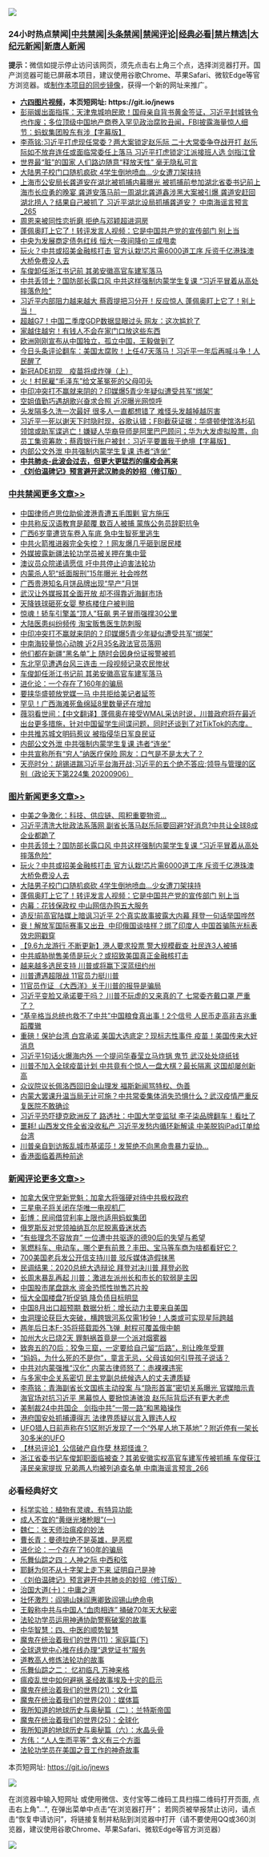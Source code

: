![](https://raw.githubusercontent.com/fqnews/bnews/master/64photo/fqnews-qr.jpg)

<div id="tt">
<h3>24小时热点禁闻|<a href="#%E4%B8%AD%E5%85%B1%E7%A6%81%E9%97%BB%E6%9B%B4%E5%A4%9A%E6%96%87%E7%AB%A0">中共禁闻</a>|<a href="#%E5%9B%BE%E7%89%87%E6%96%B0%E9%97%BB%E6%9B%B4%E5%A4%9A%E6%96%87%E7%AB%A0">头条禁闻</a>|<a href="#%E6%96%B0%E9%97%BB%E8%AF%84%E8%AE%BA%E6%9B%B4%E5%A4%9A%E6%96%87%E7%AB%A0">禁闻评论|<a href="#%E5%BF%85%E7%9C%8B%E7%BB%8F%E5%85%B8%E5%A5%BD%E6%96%87">经典必看|<a href="/video.md#%E7%A6%81%E7%89%87%E7%B2%BE%E9%80%89">禁片精选</a>|<a href="https://github.com/fqnews/djy/blob/master/gb/nf1351518.md#1">大纪元新闻</a>|<a href="https://github.com/fqnews/ntdtv/blob/master/gb/prog204.md#1">新唐人新闻</a></h3>
<div><b>提示：</b>微信如提示停止访问该网页，须先点击右上角三个点，选择浏览器打开。国产浏览器可能已屏蔽本项目，建议使用谷歌Chrome、苹果Safari、微软Edge等官方浏览器。或<a href="https://github.com/fqnews/bnews/blob/master/%E5%88%B6%E4%BD%9Cgit%E7%A6%81%E9%97%BB%E9%95%9C%E5%83%8F.md">制作本项目的同步镜像</a>，获得一个新的网址来推广。</div>
<ul>
<li><b><a href="http://d1.bdrive.tk/64.mp4" target="_blank">六四图片视频</a>，本页短网址: https://git.io/jnews</b></li>
<li><a href="/bannedvideo/20200907/1392191.md">彭丽媛出面指挥：天津鬼城响民歌！国母亲自背书黄金签证，习近平封城铁令也作废；多位顶级中国地产商卷入罕见政治腐败丑闻，FBI披露海量惊人细节：蚂蚁集团股东有涉【字幕版】</a></li>
<li><a href="/comments/20200907/1392146.md">李燕铭:习近平打虎现任常委？两大案锁定赵乐际 二十大常委争夺战开打 赵乐际如不放弃连任或面临常委任上落马 习近平打虎锁定江派接班人选 剑指江曾</a></li>
<li><a href="/funmedia/20200907/1392154.md">世界最“脏”的国家 人们路边随意“释放天性” 毫无隐私可言</a></li>
<li><a href="/topimagenews/20200907/1392356.md">大陆男子校门口随机疯砍 4学生倒地喷血…少女遭刀架挟持</a></li>
<li><a href="/comments/20200907/1392469.md">上海市公安局长龚道安在湖北被抓捕内幕曝光 被抓捕前参加湖北省委书记前上海市长应勇的晚宴 龚道安落马前一周湖北龚道鑫涉黑大案被引爆 龚道安赶回湖北捞人？结果自己被抓了 习近平湖北设局抓捕龚道安？ 中南海谣言预言_265</a></li>
<li><a href="/cnnews/20200907/1392259.md">周恩来被同性恋折磨 拒绝与邓颖超进洞房</a></li>
<li><a href="/topimagenews/20200907/1392249.md">蓬佩奥盯上它了！转评发言人视频：它是中国共产党的宣传部门 别上当</a></li>
<li><a href="/headline/20200907/1392362.md">中央为发展商定债务红线 恒大一夜间降价三成甩卖</a></li>
<li><a href="/topimagenews/20200907/1392429.md">玩火？中共或招美金融核打击 官方认栽!芯片需6000道工序 斥资千亿港珠澳大桥免费没人去</a></li>
<li><a href="/cbnews/20200907/1392292.md">车俊卸任浙江书记前 其弟安徽高官车建军落马</a></li>
<li><a href="/topimagenews/20200907/1392476.md">中共丢领土？国防部长露口风 中共这样强制内蒙学生复课 “习近平冒着从高处摔落危险”</a></li>
<li><a href="/cnnews/20200907/1392572.md">习近平内部阻力越来越大 蔡霞提把习分开！反应惊人 蓬佩奥盯上它了！别上当！ </a></li>
<li><a href="/finance/20200907/1392382.md">超越G7！中国二季度GDP数据显眼过头 网友：这次尴尬了</a></li>
<li><a href="/lifebaike/20200907/1392334.md">家越住越穷！有钱人不会在家门口放这些东西</a></li>
<li><a href="/bannedvideo/20200907/1392257.md">欧洲刚刚宣布从中国独立，孤立中国，王毅做到了</a></li>
<li><a href="/bannedvideo/20200907/1392284.md">今日头条评论翻车：美国太腐败！上任47天落马！习近平一年后再喊斗争！人民醒了</a></li>
<li><a href="/comments/20200907/1392470.md">新冠ADE初现　疫苗将成炸弹（上）</a></li>
<li><a href="/comments/20200907/1392479.md">火！村民雇“毛泽东”给文革冤死的父母叩头</a></li>
<li><a href="/cbnews/20200907/1392330.md">中印冲突打不赢就来阴的？印媒爆5青少年疑似遭受共军“绑架”</a></li>
<li><a href="/yule/20200907/1392159.md">空姐值勤巧遇胡歌兴奋求合照 近况曝光网惊呼</a></li>
<li><a href="/health/20200907/1392361.md">头发隔多久洗一次最好 很多人一直都想错了 难怪头发越掉越厉害</a></li>
<li><a href="/bannedvideo/20200907/1392502.md">习近平一死以谢天下时隐时现，谷歌认错；FBI截获证据：华盛顿使馆洛杉矶领馆或助军谍逃亡！嫌疑人华裔导师是阿里巴巴顾问；华为大发虚拟股票，向员工集资筹款；蔡霞银行账户被封：习近平要置我于绝境【字幕版】</a></li>
<li><a href="/cbnews/20200907/1392231.md">内部公文外泄 中共强制内蒙学生复课 违者“连坐”</a></li>
<li><b><a href="/comments/20200211/1275071.md" target="_blank">中共肺炎-此波会过去，但更大更猛烈的瘟疫会再来</a></b></li>
<li><b><a href="/comments/20200207/1272816.md" target="_blank">《刘伯温碑记》预言避开武汉肺炎的妙招（修订版）</a></b></li>
</ul>
</div>

<div class="catlist">
<h3><a href="/cbnews/" target="_blank">中共禁闻</a><span><a href="/cbnews/" target="_blank" rel="nofollow">更多文章>></a></span></h3>
<ul>
<li><a href="/cbnews/20200908/1392659.md" target="_blank">中国律师卢思位助偷渡港青遭五毛围剿 官方施压</a></li>
<li><a href="/cbnews/20200908/1392658.md" target="_blank">中共称反汉语教育是颠覆 数百人被捕 蒙族公务员辞职抗争</a></li>
<li><a href="/cbnews/20200908/1392608.md" target="_blank">广西6岁童遭货车卷入车底 急中生智死里逃生</a></li>
<li><a href="/cbnews/20200908/1392607.md" target="_blank">中共火箭推进器完全失控？！网友爆几乎砸到居民楼</a></li>
<li><a href="/cbnews/20200907/1392561.md" target="_blank">外媒披露新疆法轮功学员被关押在集中营</a></li>
<li><a href="/cbnews/20200907/1392491.md" target="_blank">澳议员众院递请愿信 吁中共停止迫害法轮功</a></li>
<li><a href="/cbnews/20200907/1392432.md" target="_blank">内蒙杀人犯“纸面服刑”15年曝光 社会哗然</a></li>
<li><a href="/cbnews/20200907/1392431.md" target="_blank">广西贵港知名月饼品牌出现“早产”月饼</a></li>
<li><a href="/cbnews/20200907/1392430.md" target="_blank">武汉让外媒报其全面开放 却不得靠近海鲜市场</a></li>
<li><a href="/cbnews/20200907/1392392.md" target="_blank">天降铁球砸死女婴 整栋楼住户被判赔</a></li>
<li><a href="/cbnews/20200907/1392373.md" target="_blank">惊魂！轿车引擎盖“顶人”狂飙 男子冒雨强撑30公里</a></li>
<li><a href="/cbnews/20200907/1392359.md" target="_blank">大陆医患纠纷频传 淘宝贩售医生防刺服</a></li>
<li><a href="/cbnews/20200907/1392330.md" target="_blank">中印冲突打不赢就来阴的？印媒爆5青少年疑似遭受共军“绑架”</a></li>
<li><a href="/cbnews/20200907/1392329.md" target="_blank">中南海较量惊心动魄 近2月35名政法官员落网</a></li>
<li><a href="/cbnews/20200907/1392309.md" target="_blank">他们都在新疆“黑名单”上 随时会因身份证报警被抓</a></li>
<li><a href="/cbnews/20200907/1392308.md" target="_blank">东北罕见遭遇台风三连击 一段视频记录农民惨状</a></li>
<li><a href="/cbnews/20200907/1392292.md" target="_blank">车俊卸任浙江书记前 其弟安徽高官车建军落马</a></li>
<li><a href="/comments/20200907/1392278.md" target="_blank">进化论：一个存在了160年的骗局</a></li>
<li><a href="/cbnews/20200907/1392277.md" target="_blank">要挟华盛顿放党媒一马 中共拒给美记者延签</a></li>
<li><a href="/cbnews/20200907/1392276.md" target="_blank">罕见！广西海滩死鱼绵延8里数量还在增加</a></li>
<li><a href="/cbnews/20200907/1392275.md" target="_blank">薇羽看世间：【中文翻译】蓬佩奥在接受WMAL采访时说，川普政府将在最近出台更多措施，针对中国留学生间谍问题，同时还谈到了对TikTok的态度。</a></li>
<li><a href="/cbnews/20200907/1392250.md" target="_blank">中共推苏城文明码惹议 被指侵华日军良民证</a></li>
<li><a href="/cbnews/20200907/1392231.md" target="_blank">内部公文外泄 中共强制内蒙学生复课 违者“连坐”</a></li>
<li><a href="/cbnews/20200907/1392201.md" target="_blank">中共宣称所有“穷人”纳医疗保险 网友：口气是不是太大了？</a></li>
<li><a href="/cbnews/20200907/1392200.md" target="_blank">天亮时分：胡锡进踹习近平台海开战;习近平的五个绝不答应;领导与管理的区别（政论天下第224集 20200906）</a></li>

</ul>
</div>
<div class="catlist">
<h3><a href="/topimagenews/" target="_blank">图片新闻</a><span><a href="/topimagenews/" target="_blank" rel="nofollow">更多文章>></a></span></h3>
<ul>
<li><a href="/topimagenews/20200908/1392592.md" target="_blank">中美之争激化：科技、供应链、囤积重要物资…</a></li>
<li><a href="/topimagenews/20200907/1392571.md" target="_blank">习近平清洗大批政法系落网 副省长落马赵乐际要回避?好消息?中共让全球8成企业都跪了</a></li>
<li><a href="/topimagenews/20200907/1392476.md" target="_blank">中共丢领土？国防部长露口风 中共这样强制内蒙学生复课 “习近平冒着从高处摔落危险”</a></li>
<li><a href="/topimagenews/20200907/1392429.md" target="_blank">玩火？中共或招美金融核打击 官方认栽!芯片需6000道工序 斥资千亿港珠澳大桥免费没人去</a></li>
<li><a href="/topimagenews/20200907/1392356.md" target="_blank">大陆男子校门口随机疯砍 4学生倒地喷血…少女遭刀架挟持</a></li>
<li><a href="/topimagenews/20200907/1392249.md" target="_blank">蓬佩奥盯上它了！转评发言人视频：它是中国共产党的宣传部门 别上当</a></li>
<li><a href="/topimagenews/20200907/1392139.md" target="_blank">内幕：花钱保政权 中山网信办购五大服务</a></li>
<li><a href="/topimagenews/20200906/1392072.md" target="_blank">造反!前高官陆媒上暗讽习近平 2个真实故事披露大内幕 拜登一句话举国哗然</a></li>
<li><a href="/topimagenews/20200906/1391995.md" target="_blank">衰！解放军国际赛事又出丑  中印俄国谈啥样？绑了印度人 中国首骗陈光标表效忠网戳穿</a></li>
<li><a href="/topimagenews/20200906/1391905.md" target="_blank">【9.6九龙游行 不断更新】港人要求投票 警大规模截查 社民连3人被捕</a></li>
<li><a href="/topimagenews/20200906/1391878.md" target="_blank">中共威胁抛售美债是玩火？或招致美国真正金融核打击</a></li>
<li><a href="/topimagenews/20200906/1391824.md" target="_blank">越来越多选民支持 川普或将赢下深蓝纽约州</a></li>
<li><a href="/topimagenews/20200906/1391823.md" target="_blank">川普遭遇超限战 11官员力挺川普</a></li>
<li><a href="/topimagenews/20200906/1391807.md" target="_blank">11官员作证 《大西洋》关于川普的报导是骗局</a></li>
<li><a href="/topimagenews/20200905/1391560.md" target="_blank">习近平变脸又承诺要干吗？ 川普不玩虚的又来真的了 七常委齐戴口罩 严重了？</a></li>
<li><a href="/topimagenews/20200905/1391493.md" target="_blank">“基辛格当总统也救不了中共”中国粮食真出事！2个信号 人民币走高非吉兆重蹈覆辙</a></li>
<li><a href="/topimagenews/20200904/1391051.md" target="_blank">重磅！保护台湾 白宫承诺 美国大选底定？现标志性事件 疫苗！美国传来大好消息</a></li>
<li><a href="/topimagenews/20200904/1391029.md" target="_blank">习近平1句话火爆海内外 一个提问华春莹立马炸锅 鬼节 武汉处处烧纸钱</a></li>
<li><a href="/topimagenews/20200903/1390470.md" target="_blank">川普不加入全球疫苗计划 中共竟有个惊人一盘大棋？最长隔离 这国却屡创新高</a></li>
<li><a href="/topimagenews/20200903/1390075.md" target="_blank">众议院议长佩洛西回旧金山理发 福斯新闻骂特权、伪善</a></li>
<li><a href="/topimagenews/20200902/1389953.md" target="_blank">内蒙大罢课升温当局无计可施？中共常委集体消失恐惧什么？武汉疫情严重反复医院不敢确诊</a></li>
<li><a href="/topimagenews/20200902/1389888.md" target="_blank">习近平恐吓捷克欧洲反了 路透社：中国大学变监狱 李子柒品牌翻车！看吐了</a></li>
<li><a href="/topimagenews/20200902/1389840.md" target="_blank">噩耗! 山西发文件全省没收私产 习近平发愁内循环新解读 中美脱钩iPad订单给台湾</a></li>
<li><a href="/topimagenews/20200902/1389762.md" target="_blank">川普亲自到访叛乱城市基诺莎！发誓绝不向黑命贵暴力妥协…</a></li>
<li><a href="/comments/20200902/1389663.md" target="_blank">香港面临着两种前途</a></li>

</ul>
</div>
<div class="catlist">
<h3><a href="/comments/" target="_blank">新闻评论</a><span><a href="/comments/" target="_blank" rel="nofollow">更多文章>></a></span></h3>
<ul>
<li><a href="/comments/20200908/1392684.md" target="_blank">加拿大保守党新党魁：加拿大将强硬对待中共极权政府</a></li>
<li><a href="/comments/20200908/1392683.md" target="_blank">三星电子将关闭在华唯一电视机厂</a></li>
<li><a href="/comments/20200908/1392682.md" target="_blank">彭博：民间借贷利率上限也适用蚂蚁集团</a></li>
<li><a href="/comments/20200908/1392681.md" target="_blank">俄罗斯反对党领袖纳瓦尔尼脱离昏迷状态</a></li>
<li><a href="/comments/20200908/1392675.md" target="_blank">“有些理念不容放弃” 一位遭中共驱逐的德90后的失望与希望</a></li>
<li><a href="/comments/20200908/1392674.md" target="_blank">氢燃料车、电动车，哪个更有前景？丰田、宝马等车商为啥都看好它？</a></li>
<li><a href="/comments/20200908/1392671.md" target="_blank">700美国老兵发公开信支持川普 驳斥媒体造假抹黑</a></li>
<li><a href="/comments/20200908/1392662.md" target="_blank">民调结果：2020总统大选辩论 拜登对决川普 拜登必败</a></li>
<li><a href="/comments/20200908/1392655.md" target="_blank">长周末暴乱再起 川普：激进左派州长和市长的软弱是主因</a></li>
<li><a href="/comments/20200908/1392637.md" target="_blank">中国股市尾盘跳水 资金恐慌性抛售芯片股</a></li>
<li><a href="/comments/20200908/1392636.md" target="_blank">恒大全国楼盘7折促销 降负债目标明显</a></li>
<li><a href="/comments/20200908/1392621.md" target="_blank">中国8月出口超预期 数据分析：增长动力主要来自美国</a></li>
<li><a href="/comments/20200908/1392597.md" target="_blank">虫洞理论获巨大突破，横跨银河系仅需1秒钟！人类或可实现星际跨越</a></li>
<li><a href="/comments/20200908/1392596.md" target="_blank">两年后日本F-35将搭载距外飞弹  射程可覆盖俄中朝</a></li>
<li><a href="/comments/20200908/1392588.md" target="_blank">加州大火已烧2天 罪魁祸首竟是一个派对烟雾器</a></li>
<li><a href="/comments/20200908/1392587.md" target="_blank">致奔五的70后：狡兔三窟，一定要给自己留“后路”，别让晚年受罪</a></li>
<li><a href="/comments/20200908/1392586.md" target="_blank">“妈妈，为什么死的不是你”，童言无忌，父母该如何引导孩子说话？</a></li>
<li><a href="/comments/20200908/1392576.md" target="_blank">中共对内蒙强推“汉化” 内蒙古律师怒了：赤裸裸违宪</a></li>
<li><a href="/comments/20200908/1392575.md" target="_blank">与多家中企关系密切 民主党副总统候选人的丈夫遭质疑</a></li>
<li><a href="/comments/20200907/1392562.md" target="_blank">李燕铭：青海副省长文国栋主动投案 与“隐形首富”密切关系曝光 官媒暗示青海官场对抗习近平 黑幕惊人 要掀惊涛骇浪 赵乐际背后还有更大老虎</a></li>
<li><a href="/comments/20200907/1392560.md" target="_blank">美制裁24中共国企   剑指中共“一带一路“和黑箱操作</a></li>
<li><a href="/comments/20200907/1392541.md" target="_blank">港府国安处抓捕谭得志 法律界质疑以言入罪违人权</a></li>
<li><a href="/comments/20200907/1392540.md" target="_blank">UFO猎人日前声称在51区附近发现了一个“外星人地下基地”？附近停有一架长30多米的UFO</a></li>
<li><a href="/comments/20200907/1392509.md" target="_blank">【林忌评论】公信破产自作孽 林郑怪谁？</a></li>
<li><a href="/comments/20200907/1392496.md" target="_blank">浙江省委书记车俊卸职面临被查？其弟安徽实权高官车建军传被抓捕 车俊获江泽民亲家提拔 兄弟两人均被列追查名单 中南海谣言预言_266</a></li>

</ul>
</div>

<div class="catlist">
<h3>必看经典好文</h3>
<ul>
<li><a href="/comments/20200605/783205.md" target="_blank">科学实验：植物有灵魂，有特异功能</a></li>
<li><a href="/lifebaike/20200527/1334909.md" target="_blank">成人不宜的“黄继光堵枪眼”(一)</a></li>
<li><a href="/comments/20200224/1282494.md" target="_blank">魏仁：张天师治瘟疫的妙法</a></li>
<li><a href="/comments/20180726/727420.md" target="_blank">曹长青：曼德拉绝不是英雄，是恶棍</a></li>
<li><a href="/comments/20200907/1392278.md" target="_blank">进化论：一个存在了160年的骗局</a></li>
<li><a href="/tculture/20190101/791144.md" target="_blank">乐舞仙踪之四：人神之际 中西和弦</a></li>
<li><a href="/ccpdope/20190803/1168965.md" target="_blank">耶稣为何不从十字架上走下来 证明自己是神</a></li>
<li><a href="/comments/20200207/1272816.md" target="_blank">《刘伯温碑记》预言避开中共肺炎的妙招（修订版）</a></li>
<li><a href="/cbnews/20180316/915423.md" target="_blank">治国大道(十)：中庸之道</a></li>
<li><a href="/cbnews/20200727/1366904.md" target="_blank">壮怀激烈：阎锡山妹阎惠卿致阎锡山绝命电</a></li>
<li><a href="/cbnews/20200730/1371580.md" target="_blank">王毅称中共与中国人“血肉相连” 捅破70年天大秘密</a></li>
<li><a href="/cbnews/20170626/780479.md" target="_blank">法轮功学员运用神通协助警察破案的故事</a></li>
<li><a href="/comments/20200605/783247.md" target="_blank">中华智慧：四、中医的顺势智慧</a></li>
<li><a href="/topimagenews/20180530/950691.md" target="_blank">魔鬼在统治着我们的世界(11)：家庭篇(下)</a></li>
<li><a href="/cbnews/20200819/1382346.md" target="_blank">全球退党中心推在线办理“退党证书”服务</a></li>
<li><a href="/comments/20200805/1375080.md" target="_blank">道教高人修炼法轮功的故事</a></li>
<li><a href="/tculture/20170711/790081.md" target="_blank">乐舞仙踪之二： 忆初临凡 万神来格</a></li>
<li><a href="/comments/20200618/1346823.md" target="_blank">瘟疫乱世中如何避祸 圣经故事埃及十灾的启示</a></li>
<li><a href="/comments/20180802/980476.md" target="_blank">魔鬼在统治着我们的世界(21)：文化篇</a></li>
<li><a href="/comments/20180725/976787.md" target="_blank">魔鬼在统治着我们的世界(20)：媒体篇</a></li>
<li><a href="/tculture/xiulian/20170614/774347.md" target="_blank">我所知道的地球历史与奥秘篇（二）：兰特斯帝国</a></li>
<li><a href="/comments/20181017/1014654.md" target="_blank">魔鬼在统治着我们的世界(25)：全球化</a></li>
<li><a href="/cbnews/20171115/856086.md" target="_blank">我所知道的地球历史与奥秘篇（六）：水晶头骨</a></li>
<li><a href="/comments/20200720/1363377.md" target="_blank">方伟：“人人生而平等” 含义有三个方面</a></li>
<li><a href="/comments/20200511/1326751.md" target="_blank">法轮功学员在美国之音工作的神奇故事</a></li>

</ul>
</div>

本页短网址: https://git.io/jnews

![](https://raw.githubusercontent.com/fqnews/bnews/master/64photo/fqnews-qr.jpg)

在浏览器中输入短网址 或使用微信、支付宝等二维码工具扫描二维码打开页面, 点击右上角"...", 在弹出菜单中点击“在浏览器打开”； 若网页被举报禁止访问，请点击“恢复申请访问”，将链接复制并粘贴到浏览器中打开（请不要使用QQ或360浏览器，建议使用谷歌Chrome、苹果Safari、微软Edge等官方浏览器）

![](https://raw.githubusercontent.com/fqnews/bnews/master/64photo/wx.jpg)